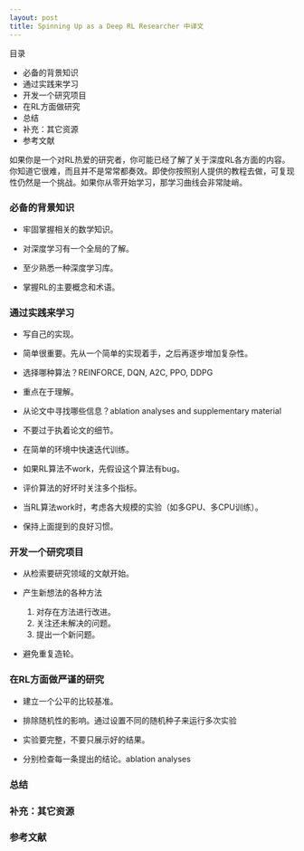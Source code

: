 ```yaml
---
layout: post
title: Spinning Up as a Deep RL Researcher 中译文
---
```


目录
- 必备的背景知识
- 通过实践来学习
- 开发一个研究项目
- 在RL方面做研究
- 总结
- 补充：其它资源
- 参考文献

如果你是一个对RL热爱的研究者，你可能已经了解了关于深度RL各方面的内容。你知道它很难，而且并不是常常都奏效。即使你按照别人提供的教程去做，可复现性仍然是一个挑战。如果你从零开始学习，那学习曲线会非常陡峭。

### 必备的背景知识

- 牢固掌握相关的数学知识。

- 对深度学习有一个全局的了解。

- 至少熟悉一种深度学习库。

- 掌握RL的主要概念和术语。

### 通过实践来学习

- 写自己的实现。

- 简单很重要。先从一个简单的实现着手，之后再逐步增加复杂性。

- 选择哪种算法？REINFORCE, DQN, A2C, PPO, DDPG

- 重点在于理解。

- 从论文中寻找哪些信息？ablation analyses and supplementary material

- 不要过于执着论文的细节。

- 在简单的环境中快速迭代训练。

- 如果RL算法不work，先假设这个算法有bug。

- 评价算法的好坏时关注多个指标。

- 当RL算法work时，考虑各大规模的实验（如多GPU、多CPU训练）。

- 保持上面提到的良好习惯。

### 开发一个研究项目

- 从检索要研究领域的文献开始。

- 产生新想法的各种方法
	1. 对存在方法进行改进。
	2. 关注还未解决的问题。
	3. 提出一个新问题。

- 避免重复造轮。

### 在RL方面做严谨的研究

- 建立一个公平的比较基准。

- 排除随机性的影响。通过设置不同的随机种子来运行多次实验

- 实验要完整，不要只展示好的结果。

- 分别检查每一条提出的结论。ablation analyses

### 总结

### 补充：其它资源

### 参考文献







